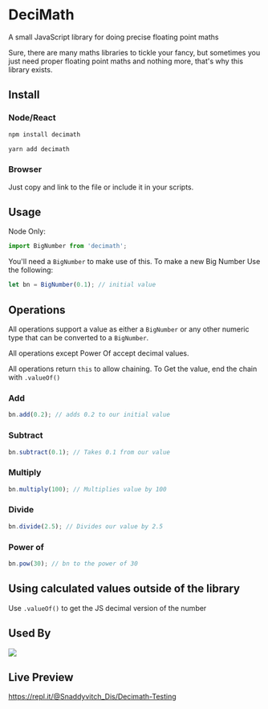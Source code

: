 # DeciMath
A small JavaScript library for doing precise floating point maths

Sure, there are many maths libraries to tickle your fancy, but sometimes you just need proper floating point maths and nothing more, that's why this library exists.

## Install

### Node/React

```bash
npm install decimath
```

```bash
yarn add decimath
```

### Browser

Just copy and link to the file or include it in your scripts.

## Usage

Node Only:
```js
import BigNumber from 'decimath';
```

You'll need a `BigNumber` to make use of this. To make a new Big Number Use the following:

```js
let bn = BigNumber(0.1); // initial value
```

## Operations

All operations support a value as either a `BigNumber` or any other numeric type that can be converted to a `BigNumber`.

All operations except Power Of accept decimal values.

All operations return `this` to allow chaining. To Get the value, end the chain with `.valueOf()`

### Add

```js
bn.add(0.2); // adds 0.2 to our initial value
```

### Subtract

```js
bn.subtract(0.1); // Takes 0.1 from our value
```

### Multiply

```js
bn.multiply(100); // Multiplies value by 100
```

### Divide

```js
bn.divide(2.5); // Divides our value by 2.5
```

### Power of

```js
bn.pow(30); // bn to the power of 30
```

## Using calculated values outside of the library

Use `.valueOf()` to get the JS decimal version of the number

## Used By

[![](https://nftm.art/images/decorative/general/nftmart_wide_light_logo/onesize.png)](https://nftm.art)

## Live Preview

https://repl.it/@Snaddyvitch_Dis/Decimath-Testing

